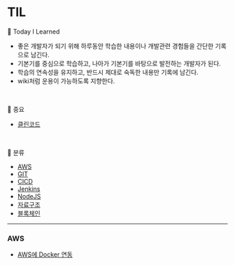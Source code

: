 # TIL

📝 Today I Learned
- 좋은 개발자가 되기 위해 하루동안 학습한 내용이나 개발관련 경험들을 간단한 기록으로 남긴다.
- 기본기를 중심으로 학습하고, 나아가 기본기를 바탕으로 발전하는 개발자가 된다.
- 학습의 연속성을 유지하고, 반드시 제대로 숙독한 내용만 기록에 남긴다.
- wiki처럼 운용이 가능하도록 지향한다.

<br> 

👏 중요 
- [클린코드](클린코드)

<br>

📘 분류
- [AWS](AWS)
- [GIT](GIT)
- [CICD](CICD)
- [Jenkins](Jenkins)
- [NodeJS](NodeJS)
- [자료구조](자료구조)
- [블록체인](BlockChain)

<hr>

### AWS
- [AWS에 Docker 연동](https://github.com/yeon-hee/TIL/blob/master/AWS/README.md)

